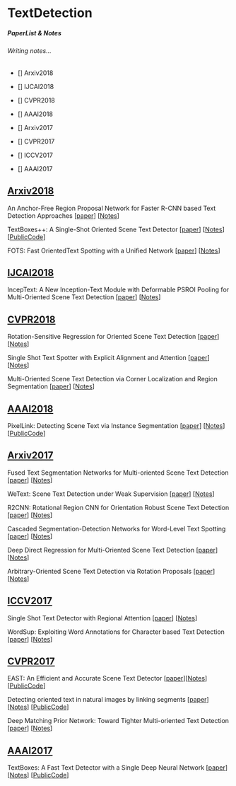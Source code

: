 
# TextDetection

##### PaperList & Notes
###### Writing notes...

- [] Arxiv2018

- [] IJCAI2018

- [] CVPR2018

- [] AAAI2018

- [] Arxiv2017

- [] CVPR2017

- [] ICCV2017

- [] AAAI2017



## [Arxiv2018]()
An Anchor-Free Region Proposal Network for Faster R-CNN based Text Detection Approaches [[paper](https://arxiv.org/abs/1804.09003)] [[Notes](https://github.com/elwangeij/TextDetection/blob/master/Arxiv/An%20Anchor-Free%20Region%20Proposal%20Network%20for%20Faster%20R-CNN%20based%20Text%20Detection%20Approaches.md)]


TextBoxes++: A Single-Shot Oriented Scene Text Detector [[paper](https://arxiv.org/abs/1801.02765)] [[Notes](https://github.com/elwangeij/TextDetection/blob/master/Arxiv/TextBoxes%2B%2B%20A%20Single-Shot%20Oriented%20Scene%20Text%20Detector.md)] [[PublicCode](https://github.com/MhLiao/TextBoxes_plusplus)]

FOTS: Fast OrientedText Spotting with a Unified Network [[paper](https://arxiv.org/abs/1801.01671)] [[Notes](https://github.com/elwangeij/TextDetection/blob/master/Arxiv/FOTS%20Fast%20OrientedText%20Spotting%20with%20a%20Unified%20Network.md)]

## [IJCAI2018]()
IncepText: A New Inception-Text Module with Deformable PSROI Pooling for Multi-Oriented Scene Text Detection [[paper](https://arxiv.org/abs/1805.01167)] [[Notes](https://github.com/elwangeij/TextDetection/blob/master/IJCAI/IncepText%20A%20New%20Inception-Text%20Module%20with%20Deformable%20PSROI%20Pooling%20for%20Multi-Oriented%20Scene%20Text%20Detection.md)]

## [CVPR2018]()
Rotation-Sensitive Regression for Oriented Scene Text Detection [[paper](https://arxiv.org/abs/1803.05265)] [[Notes](https://github.com/elwangeij/TextDetection/blob/master/CVPR/Rotation-Sensitive%20Regression%20for%20Oriented%20Scene%20Text%20Detection.md)]

Single Shot Text Spotter with Explicit Alignment and Attention [[paper](https://arxiv.org/abs/1803.03474)] [[Notes](https://github.com/elwangeij/TextDetection/blob/master/CVPR/Single%20Shot%20Text%20Spotter%20with%20Explicit%20Alignment%20and%20Attention.md)]

Multi-Oriented Scene Text Detection via Corner Localization and Region Segmentation [[paper](https://arxiv.org/abs/1802.08948)] [[Notes](https://github.com/elwangeij/TextDetection/blob/master/CVPR/Multi-Oriented%20Scene%20Text%20Detection%20via%20Corner%20Localization%20and%20Region%20Segmentation.md)]


## [AAAI2018]()
PixelLink: Detecting Scene Text via Instance Segmentation [[paper](https://arxiv.org/abs/1801.01315)] [[Notes](https://github.com/elwangeij/TextDetection/blob/master/AAAI/PixelLink%20Detecting%20Scene%20Text%20via%20Instance%20Segmentation.md)] [[PublicCode](https://github.com/ZJULearning/pixel_link)]

## [Arxiv2017]()
Fused Text Segmentation Networks for Multi-oriented Scene Text Detection [[paper](https://arxiv.org/abs/1709.03272)] [[Notes]()]

WeText: Scene Text Detection under Weak Supervision [[paper](https://arxiv.org/abs/1710.04826)] [[Notes]()]

R2CNN: Rotational Region CNN for Orientation Robust Scene Text Detection [[paper](https://arxiv.org/abs/1706.09579v2)] [[Notes]()]

Cascaded Segmentation-Detection Networks for Word-Level Text Spotting [[paper](https://arxiv.org/abs/1704.00834)] [[Notes]()]

Deep Direct Regression for Multi-Oriented Scene Text Detection [[paper](https://arxiv.org/abs/1703.08289)] [[Notes]()]

Arbitrary-Oriented Scene Text Detection via Rotation Proposals [[paper](https://arxiv.org/abs/1703.01086)] [[Notes]()]


## [ICCV2017]()
Single Shot Text Detector with Regional Attention [[paper](https://arxiv.org/abs/1709.00138)] [[Notes]()]

WordSup: Exploiting Word Annotations for Character based Text Detection [[paper](https://arxiv.org/abs/1708.06720)] [[Notes]()]

## [CVPR2017]()
EAST: An Efficient and Accurate Scene Text Detector [[paper](https://arxiv.org/abs/1704.03155)][[Notes]()] [[PublicCode](https://github.com/argman/EAST)]

Detecting oriented text in natural images by linking segments [[paper](https://arxiv.org/abs/1703.06520)] [[Notes]()] [[PublicCode](https://github.com/bgshih/seglink)]

Deep Matching Prior Network: Toward Tighter Multi-oriented Text Detection [[paper](https://arxiv.org/abs/1703.01425)] [[Notes]()]



## [AAAI2017]()
TextBoxes: A Fast Text Detector with a Single Deep Neural Network [[paper](https://arxiv.org/abs/1611.06779)] [[Notes](https://github.com/elwangeij/TextDetection/blob/master/AAAI/TextBoxes%20A%20Fast%20Text%20Detector%20with%20a%20Single%20Deep%20Neural%20Network.jpg)] [[PublicCode](https://github.com/MhLiao/TextBoxes)]
